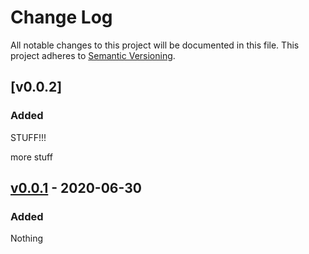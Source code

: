 # Change Log

All notable changes to this project will be documented in this file.
This project adheres to [Semantic Versioning](http://semver.org/).

## [v0.0.2]

### Added

STUFF!!!


more stuff

## [v0.0.1] - 2020-06-30

### Added 

Nothing



[Unreleased]: https://github.com/cross-rs/cross/compare/v0.0.1...HEAD
[v0.0.1]: https://github.com/cross-rs/cross/compare/v0.0.0...v0.0.1
